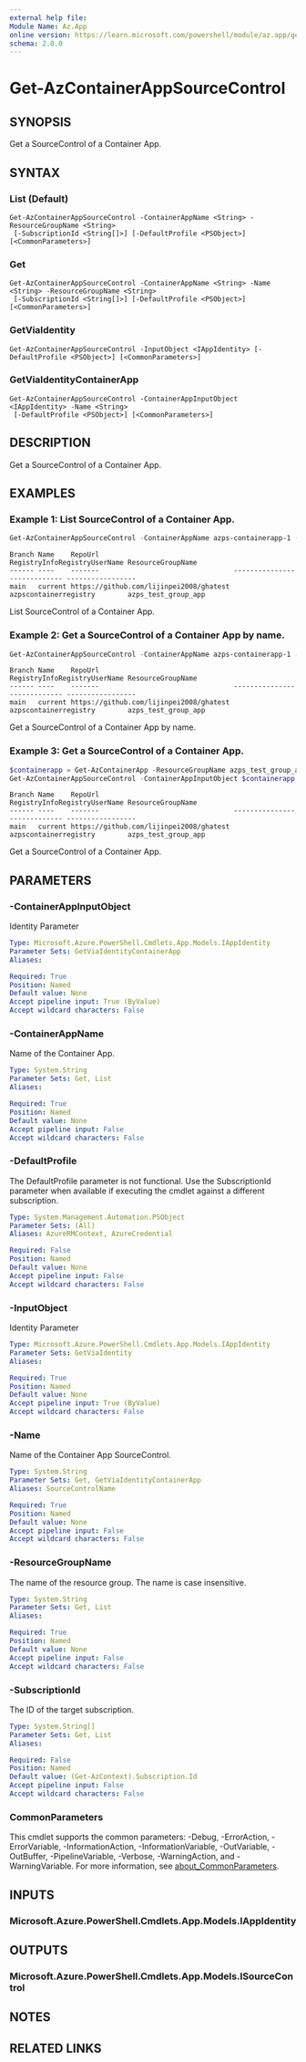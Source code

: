 ```yaml
---
external help file:
Module Name: Az.App
online version: https://learn.microsoft.com/powershell/module/az.app/get-azcontainerappsourcecontrol
schema: 2.0.0
---
```


# Get-AzContainerAppSourceControl

## SYNOPSIS
Get a SourceControl of a Container App.

## SYNTAX

### List (Default)
```
Get-AzContainerAppSourceControl -ContainerAppName <String> -ResourceGroupName <String>
 [-SubscriptionId <String[]>] [-DefaultProfile <PSObject>] [<CommonParameters>]
```

### Get
```
Get-AzContainerAppSourceControl -ContainerAppName <String> -Name <String> -ResourceGroupName <String>
 [-SubscriptionId <String[]>] [-DefaultProfile <PSObject>] [<CommonParameters>]
```

### GetViaIdentity
```
Get-AzContainerAppSourceControl -InputObject <IAppIdentity> [-DefaultProfile <PSObject>] [<CommonParameters>]
```

### GetViaIdentityContainerApp
```
Get-AzContainerAppSourceControl -ContainerAppInputObject <IAppIdentity> -Name <String>
 [-DefaultProfile <PSObject>] [<CommonParameters>]
```

## DESCRIPTION
Get a SourceControl of a Container App.

## EXAMPLES

### Example 1: List SourceControl of a Container App.
```powershell
Get-AzContainerAppSourceControl -ContainerAppName azps-containerapp-1 -ResourceGroupName azps_test_group_app
```

```output
Branch Name    RepoUrl                                 RegistryInfoRegistryUserName ResourceGroupName
------ ----    -------                                 ---------------------------- -----------------
main   current https://github.com/lijinpei2008/ghatest azpscontainerregistry        azps_test_group_app
```

List SourceControl of a Container App.

### Example 2: Get a SourceControl of a Container App by name.
```powershell
Get-AzContainerAppSourceControl -ContainerAppName azps-containerapp-1 -ResourceGroupName azps_test_group_app -Name current
```

```output
Branch Name    RepoUrl                                 RegistryInfoRegistryUserName ResourceGroupName
------ ----    -------                                 ---------------------------- -----------------
main   current https://github.com/lijinpei2008/ghatest azpscontainerregistry        azps_test_group_app
```

Get a SourceControl of a Container App by name.

### Example 3: Get a SourceControl of a Container App.
```powershell
$containerapp = Get-AzContainerApp -ResourceGroupName azps_test_group_app -Name azps-containerapp-1
Get-AzContainerAppSourceControl -ContainerAppInputObject $containerapp -Name current
```

```output
Branch Name    RepoUrl                                 RegistryInfoRegistryUserName ResourceGroupName
------ ----    -------                                 ---------------------------- -----------------
main   current https://github.com/lijinpei2008/ghatest azpscontainerregistry        azps_test_group_app
```

Get a SourceControl of a Container App.

## PARAMETERS

### -ContainerAppInputObject
Identity Parameter

```yaml
Type: Microsoft.Azure.PowerShell.Cmdlets.App.Models.IAppIdentity
Parameter Sets: GetViaIdentityContainerApp
Aliases:

Required: True
Position: Named
Default value: None
Accept pipeline input: True (ByValue)
Accept wildcard characters: False
```

### -ContainerAppName
Name of the Container App.

```yaml
Type: System.String
Parameter Sets: Get, List
Aliases:

Required: True
Position: Named
Default value: None
Accept pipeline input: False
Accept wildcard characters: False
```

### -DefaultProfile
The DefaultProfile parameter is not functional.
Use the SubscriptionId parameter when available if executing the cmdlet against a different subscription.

```yaml
Type: System.Management.Automation.PSObject
Parameter Sets: (All)
Aliases: AzureRMContext, AzureCredential

Required: False
Position: Named
Default value: None
Accept pipeline input: False
Accept wildcard characters: False
```

### -InputObject
Identity Parameter

```yaml
Type: Microsoft.Azure.PowerShell.Cmdlets.App.Models.IAppIdentity
Parameter Sets: GetViaIdentity
Aliases:

Required: True
Position: Named
Default value: None
Accept pipeline input: True (ByValue)
Accept wildcard characters: False
```

### -Name
Name of the Container App SourceControl.

```yaml
Type: System.String
Parameter Sets: Get, GetViaIdentityContainerApp
Aliases: SourceControlName

Required: True
Position: Named
Default value: None
Accept pipeline input: False
Accept wildcard characters: False
```

### -ResourceGroupName
The name of the resource group.
The name is case insensitive.

```yaml
Type: System.String
Parameter Sets: Get, List
Aliases:

Required: True
Position: Named
Default value: None
Accept pipeline input: False
Accept wildcard characters: False
```

### -SubscriptionId
The ID of the target subscription.

```yaml
Type: System.String[]
Parameter Sets: Get, List
Aliases:

Required: False
Position: Named
Default value: (Get-AzContext).Subscription.Id
Accept pipeline input: False
Accept wildcard characters: False
```

### CommonParameters
This cmdlet supports the common parameters: -Debug, -ErrorAction, -ErrorVariable, -InformationAction, -InformationVariable, -OutVariable, -OutBuffer, -PipelineVariable, -Verbose, -WarningAction, and -WarningVariable. For more information, see [about_CommonParameters](http://go.microsoft.com/fwlink/?LinkID=113216).

## INPUTS

### Microsoft.Azure.PowerShell.Cmdlets.App.Models.IAppIdentity

## OUTPUTS

### Microsoft.Azure.PowerShell.Cmdlets.App.Models.ISourceControl

## NOTES

## RELATED LINKS

